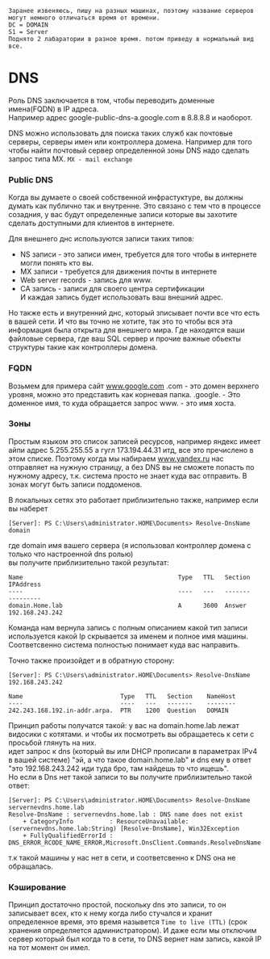 ```
Заранее извеняюсь, пишу на разных машинах, поэтому название серверов могут немного отличаться время от времени.
DC = DOMAIN
S1 = Server
Поднято 2 лабаратории в разное время. потом приведу в нормальный вид все.
```

# DNS
Роль DNS заключается в том, чтобы переводить доменные имена(FQDN) в IP адреса.    
Например адрес  google-public-dns-a.google.com в 8.8.8.8 и наоборот.

DNS можно использовать для поиска таких служб как почтовые серверы, серверы имен или контроллера домена.
Например для того чтобы найти почтовый сервер определенной зоны DNS надо сделать запрос типа MX.
`MX - mail exchange`

### Public DNS
Когда вы думаете о своей собственной инфрастуктуре, вы должны думать как публично так и внутренне.
Это связано с тем что в процессе созадния, у вас будут определенные записи которые вы захотите сделать доступными для клиентов в интернете.

Для внешнего днс используются записи таких типов:     
* NS записи - это записи имен, требуется для того чтобы в интернете могли понять кто вы.     
* MX записи - требуется для движения почты в интернете     
* Web server reсords - запись для www.    
* CA запись - записи для своего центра сертификации    
И каждая запись будет использовать ваш внешний адрес. 

Но также есть и внутренний днс, который зписывает почти все что есть в вашей сети. И что вы точно не хотите, так это то чтобы вся эта информация была открыта для внешнего мира. Где находятся ваши файловые сервера, где ваш SQL сервер и прочие важные обьекты структуры такие как контроллеры домена.



### FQDN

Возьмем для примера сайт www.google.com
.com - это домен верхнего уровня, можно это представить как корневая папка.
.google. - Это доменное имя, то куда обращается запрос
www. - это имя хоста.

### Зоны

Простым языком это список записей ресурсов,  например яндекс имеет айпи адрес 5.255.255.55 а гугл 173.194.44.31 итд, все это пречислено в этом списке. Поэтому когда мы набираем www.yandex.ru нас отправляет на нужную страницу, а без DNS вы не сможете попасть по нужному адресу, т.к. система просто не знает куда вас отправить.
В зонах могут быть записи поддоменов.

В локальных сетях это работает приблизительно также, например если вы наберет
```
[Server]: PS C:\Users\administrator.HOME\Documents> Resolve-DnsName domain

```
где domain имя вашего сервера (я использовал контроллер домена с только что настроенной dns ролью)    
вы получите приблизительно такой результат:

```
Name                                           Type   TTL   Section    IPAddress
----                                           ----   ---   -------    ---------
domain.Home.lab                                A      3600  Answer     192.168.243.242
```

Команда нам вернула запись с полным описанием какой тип записи используется какой Ip скрывается за именем и полное имя машины. Соответсвенно система полностью понимает куда вас направить.

Точно также произойдет и в обратную сторону:
```
[Server]: PS C:\Users\administrator.HOME\Documents> Resolve-DnsName 192.168.243.242

Name                           Type   TTL   Section    NameHost
----                           ----   ---   -------    --------
242.243.168.192.in-addr.arpa.  PTR    1200  Question   DOMAIN
```
Принцип работы получатся такой:
у вас на domain.home.lab лежат видосики с котятами. и чтобы их посмотреть вы обращаетесь к сети с просьбой глянуть на них.   
идет запрос к dns (который вы или DHCP прописали в параметрах IPv4 в вашей системе) "эй, а что такое domain.home.lab" и dns ему в ответ "это 192.168.243.242 иди туда бро, там найдешь то что ищешь".     
Но если в Dns нет такой записи то вы получите приблизительно такой ответ:
```
[Server]: PS C:\Users\administrator.HOME\Documents> Resolve-DnsName servernevdns.home.lab
Resolve-DnsName : servernevdns.home.lab : DNS name does not exist
    + CategoryInfo          : ResourceUnavailable: (servernevdns.home.lab:String) [Resolve-DnsName], Win32Exception
    + FullyQualifiedErrorId : DNS_ERROR_RCODE_NAME_ERROR,Microsoft.DnsClient.Commands.ResolveDnsName
```
т.к такой машины у нас нет в сети, и соответсвенно к DNS она не обращалась.

### Кэширование

Принцип достаточно простой, поскольку dns это записи, то он записывает всех, кто к нему когда либо стучался и хранит определенное время, это время назывется ```Time to live (TTL)``` (срок хранения определяется администратором). И даже если мы отключим сервер который был когда то в сети, то DNS вернет нам запись, какой IP на тот момент он имел.

###
